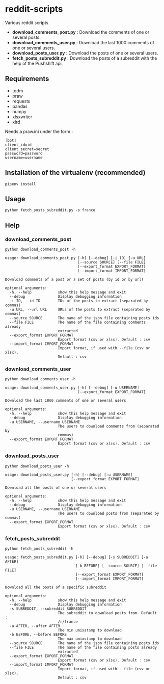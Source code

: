 # reddit-scripts

Various reddit scripts.

- **download_comments_post.py** : Download the comments of one or several posts.
- **download_comments_user.py** : Download the last 1000 comments of one or several users.
- **download_posts_user.py** : Download the posts of one or several users.
- **fetch_posts_subreddit.py** : Download the posts of a subreddit with the help of the Pushshift api.

## Requirements

- tqdm
- praw
- requests
- pandas
- numpy
- xlsxwriter
- xlrd

Needs a praw.ini under the form :

```
[bot]
client_id=id
client_secret=secret
password=password
username=username
```

## Installation of the virtualenv (recommended)

```
pipenv install
```

## Usage

```
python fetch_posts_subreddit.py -s france
```

## Help

### download_comments_post

```
python download_comments_post -h
```

```
usage: download_comments_post.py [-h] [--debug] [-i ID] [-u URL]
                                 [--source SOURCE] [--file FILE]
                                 [--export_format EXPORT_FORMAT]
                                 [--import_format IMPORT_FORMAT]

Download comments of a post or a set of posts (by id or by url)

optional arguments:
  -h, --help            show this help message and exit
  --debug               Display debugging information
  -i ID, --id ID        IDs of the posts to extract (separated by commas)
  -u URL, --url URL     URLs of the posts to extract (separated by commas)
  --source SOURCE       The name of the json file containing posts ids
  --file FILE           The name of the file containing comments already
                        extracted
  --export_format EXPORT_FORMAT
                        Export format (csv or xlsx). Default : csv
  --import_format IMPORT_FORMAT
                        Import format, if used with --file (csv or xlsx).
                        Default : csv
```

### download_comments_user

```
python download_comments_user -h
```

```
usage: download_comments_user.py [-h] [--debug] [-u USERNAME]
                                 [--export_format EXPORT_FORMAT]

Download the last 1000 comments of one or several users

optional arguments:
  -h, --help            show this help message and exit
  --debug               Display debugging information
  -u USERNAME, --username USERNAME
                        The users to download comments from (separated by
                        commas)
  --export_format EXPORT_FORMAT
                        Export format (csv or xlsx). Default : csv
```

### download_posts_user

```
python download_posts_user -h
```

```
usage: download_posts_user.py [-h] [--debug] [-u USERNAME]
                              [--export_format EXPORT_FORMAT]

Download all the posts of one or several users

optional arguments:
  -h, --help            show this help message and exit
  --debug               Display debugging information
  -u USERNAME, --username USERNAME
                        The users to download posts from (separated by commas)
  --export_format EXPORT_FORMAT
                        Export format (csv or xlsx). Default : csv
```

### fetch_posts_subreddit

```
python fetch_posts_subreddit -h
```

```
usage: fetch_posts_subreddit.py [-h] [--debug] [-s SUBREDDIT] [-a AFTER]
                                [-b BEFORE] [--source SOURCE] [--file FILE]
                                [--export_format EXPORT_FORMAT]
                                [--import_format IMPORT_FORMAT]

Download all the posts of a specific subreddit

optional arguments:
  -h, --help            show this help message and exit
  --debug               Display debugging information
  -s SUBREDDIT, --subreddit SUBREDDIT
                        The subreddit to download posts from. Default :
                        /r/france
  -a AFTER, --after AFTER
                        The min unixstamp to download
  -b BEFORE, --before BEFORE
                        The max unixstamp to download
  --source SOURCE       The name of the json file containing posts ids
  --file FILE           The name of the file containing posts already
                        extracted
  --export_format EXPORT_FORMAT
                        Export format (csv or xlsx). Default : csv
  --import_format IMPORT_FORMAT
                        Import format, if used with --file (csv or xlsx).
                        Default : csv
```


